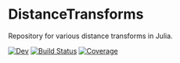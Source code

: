 # DistanceTransforms

Repository for various distance transforms in Julia.

[![Dev](https://img.shields.io/badge/docs-dev-blue.svg)](https://Dale-Black.github.io/DistanceTransforms.jl)
[![Build Status](https://github.com/Dale-Black/DistanceTransforms.jl/workflows/CI/badge.svg)](https://github.com/Dale-Black/DistanceTransforms.jl/actions)
[![Coverage](https://codecov.io/gh/Dale-Black/DistanceTransforms.jl/branch/master/graph/badge.svg)](https://codecov.io/gh/Dale-Black/DistanceTransforms.jl)